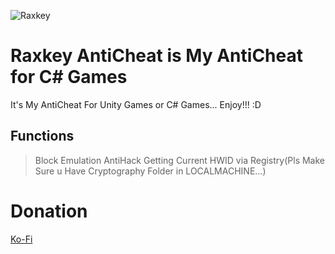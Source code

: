 ![Raxkey](https://user-images.githubusercontent.com/101106797/177014607-77496ed8-064e-4407-aeb3-5e3cfa67912f.png)
# Raxkey AntiCheat is My AntiCheat for C# Games

It's My AntiCheat For Unity Games or C# Games... Enjoy!!! :D

## Functions

> Block Emulation
> AntiHack
> Getting Current HWID via Registry(Pls Make Sure u Have Cryptography Folder in LOCALMACHINE...)

# Donation 

[Ko-Fi](https://ko-fi.com/buzzerfelix_official)
